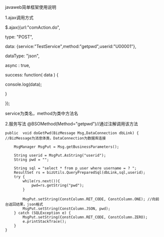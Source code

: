 javaweb简单框架使用说明

1.ajax调用方式

$.ajax({url:"comAction.do",

type: "POST",

data: {service:"TestService",method:"getpwd",userid:"U00001"},

dataType: "json",

async : true,

success: function( data ) {

console.log(data);

}

});
      
 service为类名，method为类中方法名
 
 2.服务写法
 @BSOMethod(Method="getpwd")//通过注解调用该方法
 
	public  void doGetPwd(BizMessage Msg,DataConnection dbLink) {  //BizMessage为消息体类，DataConnection为数据库连接
	
		MsgManager MsgPut = Msg.getBusinessParameters();
		
		String userid = MsgPut.AsString("userid");
		String pwd = "";
		
		String sql = "select * from p_user where username = ? ";
		ResultSet rs = bizUtils.QueryPreparedSql(dbLink,sql,userid);
        try {
			while(rs.next()){
				pwd=rs.getString("pwd");
			}
			
			MsgPut.setString(ConstColumn.RET_CODE, ConstColumn.ONE); //向前台返回结果，json格式
	        MsgPut.setString(ConstColumn.JSON, pwd);
		} catch (SQLException e) {
			MsgPut.setString(ConstColumn.RET_CODE, ConstColumn.ZERO);
			e.printStackTrace();
		}
	}
